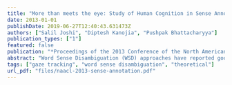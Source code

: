 ```yaml
---
title: "More than meets the eye: Study of Human Cognition in Sense Annotation"
date: 2013-01-01
publishDate: 2019-06-27T12:40:43.631473Z
authors: ["Salil Joshi", "Diptesh Kanojia", "Pushpak Bhattacharyya"]
publication_types: ["1"]
featured: false
publication: "*Proceedings of the 2013 Conference of the North American Chapter of the Association for Computational Linguistics: Human Language Technologies*"
abstract: "Word Sense Disambiguation (WSD) approaches have reported good accuracies in recent years. However, these approaches can be classified as weak AI systems. According to the classical definition, a strong AI based WSD system should perform the task of sense disambiguation in the same manner and with similar accuracy as human beings. In order to accomplish this, a detailed understanding of the human techniques employed for sense disambiguation is necessary. Instead of building yet another WSD system that uses contextual evidence for sense disambiguation, as has been done before, we have taken a step back - we have endeavored to discover the cognitive faculties that lie at the very core of the human sense disambiguation technique. In this paper, we present a hypothesis regarding the cognitive sub-processes involved in the task of WSD. We support our hypothesis using the experiments conducted through the means of an eye-tracking device. We also strive to find the levels of difficulties in annotating various classes of words, with senses. We believe, once such an in-depth analysis is performed, numerous insights can be gained to develop a robust WSD system that conforms to the principle of strong AI."
tags: ["gaze tracking", "word sense disambiguation", "theoretical"]
url_pdf: "files/naacl-2013-sense-annotation.pdf"
---
```


